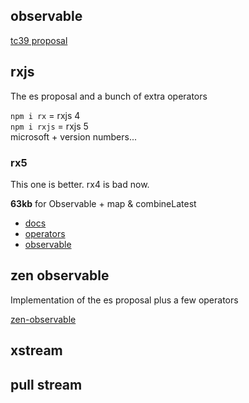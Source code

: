 ## observable

[tc39 proposal](https://github.com/tc39/proposal-observable)


## rxjs
The es proposal and a bunch of extra operators

`npm i rx` = rxjs 4  
`npm i rxjs` = rxjs 5  
microsoft + version numbers...  

### rx5
This one is better. rx4 is bad now.

**63kb** for Observable + map & combineLatest

* [docs](https://github.com/ReactiveX/rxjs/tree/master/doc)
* [operators](https://github.com/ReactiveX/rxjs/blob/master/doc/operators.md)
* [observable](https://github.com/ReactiveX/rxjs/blob/master/doc/observable.md)

## zen observable
Implementation of the es proposal plus a few operators

[zen-observable](https://github.com/zenparsing/zen-observable)


## xstream


## pull stream
